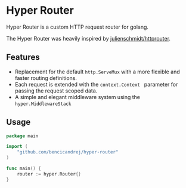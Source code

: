 # Hyper Router

Hyper Router is a custom HTTP request router for golang.

The Hyper Router was heavily inspired by [julienschmidt/httprouter](https://github.com/julienschmit/httprouter).

## Features

- Replacement for the default `http.ServeMux` with a more flexible and faster routing definitions.
- Each request is extended with the `context.Context ` parameter for passing the request scoped data.
- A simple and elegant middleware system using the `hyper.MiddlewareStack`

## Usage

```go
package main

import (
    "github.com/bencicandrej/hyper-router"
)

func main() {
    router := hyper.Router{}
}
```